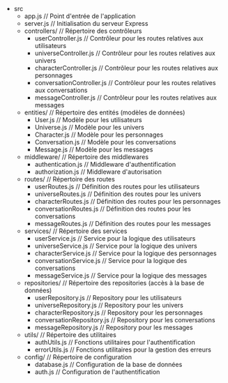 - src
  - app.js               // Point d'entrée de l'application
  - server.js            // Initialisation du serveur Express
  - controllers/         // Répertoire des contrôleurs
    - userController.js  // Contrôleur pour les routes relatives aux utilisateurs
    - universeController.js // Contrôleur pour les routes relatives aux univers
    - characterController.js // Contrôleur pour les routes relatives aux personnages
    - conversationController.js // Contrôleur pour les routes relatives aux conversations
    - messageController.js // Contrôleur pour les routes relatives aux messages
  - entities/            // Répertoire des entités (modèles de données)
    - User.js            // Modèle pour les utilisateurs
    - Universe.js        // Modèle pour les univers
    - Character.js       // Modèle pour les personnages
    - Conversation.js    // Modèle pour les conversations
    - Message.js         // Modèle pour les messages
  - middleware/          // Répertoire des middlewares
    - authentication.js  // Middleware d'authentification
    - authorization.js   // Middleware d'autorisation
  - routes/              // Répertoire des routes
    - userRoutes.js      // Définition des routes pour les utilisateurs
    - universeRoutes.js  // Définition des routes pour les univers
    - characterRoutes.js // Définition des routes pour les personnages
    - conversationRoutes.js // Définition des routes pour les conversations
    - messageRoutes.js   // Définition des routes pour les messages
  - services/            // Répertoire des services
    - userService.js     // Service pour la logique des utilisateurs
    - universeService.js // Service pour la logique des univers
    - characterService.js // Service pour la logique des personnages
    - conversationService.js // Service pour la logique des conversations
    - messageService.js  // Service pour la logique des messages
  - repositories/        // Répertoire des repositories (accès à la base de données)
    - userRepository.js  // Repository pour les utilisateurs
    - universeRepository.js // Repository pour les univers
    - characterRepository.js // Repository pour les personnages
    - conversationRepository.js // Repository pour les conversations
    - messageRepository.js // Repository pour les messages
  - utils/               // Répertoire des utilitaires
    - authUtils.js       // Fonctions utilitaires pour l'authentification
    - errorUtils.js      // Fonctions utilitaires pour la gestion des erreurs
  - config/              // Répertoire de configuration
    - database.js        // Configuration de la base de données
    - auth.js            // Configuration de l'authentification
